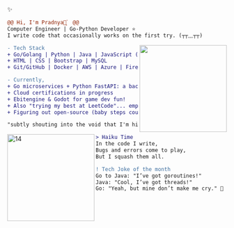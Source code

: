 ✨  
```diff
@@ Hi, I'm Pradnya🌷͙֒  @@
Computer Engineer | Go-Python Developer ⭐
I write code that occasionally works on the first try. (┬┬﹏┬┬) 
```
<img align="right" height="200" src="https://i.imgur.com/Tznn1IZ.gif"/>

```diff
- Tech Stack 
+ Go/Golang | Python | Java | JavaScript (learning!) 
+ HTML | CSS | Bootstrap | MySQL 
+ Git/GitHub | Docker | AWS | Azure | Firebase 

- Currently, 
+ Go microservices + Python FastAPI: a backend duo for speed and flexibility 
+ Cloud certifications in progress 
+ Ebitengine & Godot for game dev fun! 
+ Also "trying my best at LeetCode"... emphasis on *trying* 😂 
+ Figuring out open-source (baby steps count!)

"subtly shouting into the void that I'm hireable." ⭐😆😂
```
<img align="left" width="200" height="200" alt="14" src="https://github.com/user-attachments/assets/edf268af-3b61-45c5-ab29-765349ee9c1e" />


```diff
> Haiku Time 
In the code I write,
Bugs and errors come to play,
But I squash them all.

! Tech Joke of the month 
Go to Java: "I’ve got goroutines!"
Java: "Cool, I’ve got threads!"
Go: "Yeah, but mine don’t make me cry." 🤣
```
<!---
pjeurkar/pjeurkar is a ✨ special ✨ repository because its `README.md` (this file) appears on your GitHub profile.
You can click the Preview link to take a look at your changes.
--->
